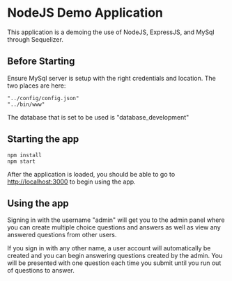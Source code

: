﻿# NodeJS Demo Application

This application is a demoing the use of NodeJS, ExpressJS, and MySql through Sequelizer.

## Before Starting
Ensure MySql server is setup with the right credentials and location. The two places are here:

```
"../config/config.json"
"../bin/www"
```

The database that is set to be used is "database_development"

## Starting the app

```
npm install
npm start
```

After the application is loaded, you should be able to go to [http://localhost:3000](http://localhost:3000) to begin using the app.
## Using the app
Signing in with the username "admin" will get you to the admin panel where you can
create multiple choice questions and answers as well as view any answered questions from
other users.

If you sign in with any other name, a user account will automatically be created and you can begin
answering questions created by the admin. You will be presented with one question each time you submit
until you run out of questions to answer. 